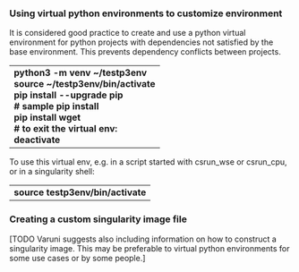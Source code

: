 ### Using virtual python environments to customize environment
It is considered good practice to create and use a python virtual environment for python projects with dependencies not satisfied by the base environment.
This prevents dependency conflicts between projects.

<table>
<tbody>
<tr class="odd">
<td><strong>
python3 -m venv ~/testp3env<br>
source ~/testp3env/bin/activate<br>
pip install --upgrade pip<br>
# sample pip install<br>
pip install wget<br>
# to exit the virtual env:<br>
deactivate<br>
</strong></td>
</tr>
</tbody>
</table>

To use this virtual env, e.g. in a script started with csrun_wse or csrun_cpu, or in a singularity shell:
<table>
<tbody>
<tr class="odd">
<td><strong>
source testp3env/bin/activate
</strong></td>
</tr>
</tbody>
</table>

### Creating a custom singularity image file
[TODO Varuni suggests also including information on how to construct a singularity image. This may be preferable to virtual python environments for some use cases or by some people.]


